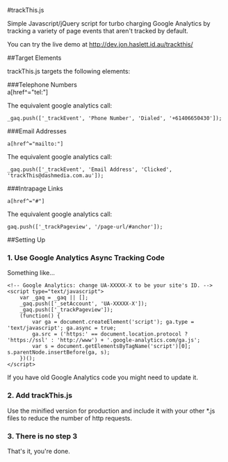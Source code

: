 #trackThis.js

Simple Javascript/jQuery script for turbo charging Google Analytics by tracking a variety of page events that aren't tracked by default.

You can try the live demo at http://dev.jon.haslett.id.au/trackthis/

##Target Elements

trackThis.js targets the following elements:

###Telephone Numbers	
	a[href^="tel:"]
	
The equivalent google analytics call:

	_gaq.push(['_trackEvent', 'Phone Number', 'Dialed', '+61406650430']);
		
###Email Addresses	

	a[href^="mailto:"]
	
The equivalent google analytics call:

	_gaq.push(['_trackEvent', 'Email Address', 'Clicked', 'trackThis@dashmedia.com.au']);
	
###Intrapage Links

	a[href^="#"]
	
The equivalent google analytics call:
	
	gaq.push(['_trackPageview', '/page-url/#anchor']);

##Setting Up

### 1. Use Google Analytics Async Tracking Code

Something like…
	
	<!-- Google Analytics: change UA-XXXXX-X to be your site's ID. -->
    <script type="text/javascript">
		var _gaq = _gaq || [];
		_gaq.push(['_setAccount', 'UA-XXXXX-X']);
		_gaq.push(['_trackPageview']);
		(function() {
			var ga = document.createElement('script'); ga.type = 'text/javascript'; ga.async = true;
			ga.src = ('https:' == document.location.protocol ? 'https://ssl' : 'http://www') + '.google-analytics.com/ga.js';
			var s = document.getElementsByTagName('script')[0]; s.parentNode.insertBefore(ga, s);
		})();
	</script>
		
If you have old Google Analytics code you might need to update it.
		
### 2. Add trackThis.js

Use the minified version for production and include it with your other *.js files to reduce the number of http requests.

### 3. There is no step 3

That's it, you're done.